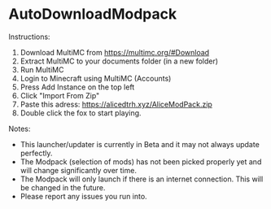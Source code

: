 # AutoDownloadModpack

Instructions: 

1. Download MultiMC from https://multimc.org/#Download
2. Extract MultiMC to your documents folder (in a new folder)
3. Run MultiMC
4. Login to Minecraft using MultiMC (Accounts)
5. Press Add Instance on the top left
6. Click "Import From Zip"
7. Paste this adress: https://alicedtrh.xyz/AliceModPack.zip
8. Double click the fox to start playing.

Notes:
* This launcher/updater is currently in Beta and it may not always update perfectly.
* The Modpack (selection of mods) has not been picked properly yet and will change significantly over time.
* The Modpack will only launch if there is an internet connection. This will be changed in the future.
* Please report any issues you run into.
